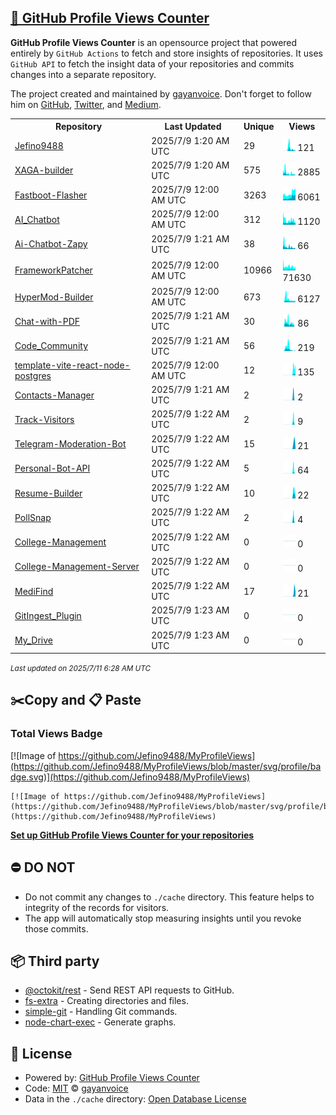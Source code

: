 ## [🚀 GitHub Profile Views Counter](https://github.com/gayanvoice/github-profile-views-counter)
**GitHub Profile Views Counter** is an opensource project that powered entirely by  `GitHub Actions` to fetch and store insights of repositories.
It uses `GitHub API` to fetch the insight data of your repositories and commits changes into a separate repository.

The project created and maintained by [gayanvoice](https://github.com/gayanvoice). Don't forget to follow him on [GitHub](https://github.com/gayanvoice), [Twitter](https://twitter.com/gayanvoice), and [Medium](https://gayanvoice.medium.com/).

<table>
	<tr>
		<th>
			Repository
		</th>
		<th>
			Last Updated
		</th>
		<th>
			Unique
		</th>
		<th>
			Views
		</th>
	</tr>
	<tr>
		<td>
			<a href="https://github.com/Jefino9488/MyProfileViews/tree/master/readme/909767323/year.md">
				Jefino9488
			</a>
		</td>
		<td>
			2025/7/9 1:20 AM UTC
		</td>
		<td>
			29
		</td>
		<td>
			<img alt="Response time graph" src="https://github.com/Jefino9488/MyProfileViews/raw/master/graph/909767323/small/year.png" height="20"> 121
		</td>
	</tr>
	<tr>
		<td>
			<a href="https://github.com/Jefino9488/MyProfileViews/tree/master/readme/731266814/year.md">
				XAGA-builder
			</a>
		</td>
		<td>
			2025/7/9 1:20 AM UTC
		</td>
		<td>
			575
		</td>
		<td>
			<img alt="Response time graph" src="https://github.com/Jefino9488/MyProfileViews/raw/master/graph/731266814/small/year.png" height="20"> 2885
		</td>
	</tr>
	<tr>
		<td>
			<a href="https://github.com/Jefino9488/MyProfileViews/tree/master/readme/725181807/year.md">
				Fastboot-Flasher
			</a>
		</td>
		<td>
			2025/7/9 12:00 AM UTC
		</td>
		<td>
			3263
		</td>
		<td>
			<img alt="Response time graph" src="https://github.com/Jefino9488/MyProfileViews/raw/master/graph/725181807/small/year.png" height="20"> 6061
		</td>
	</tr>
	<tr>
		<td>
			<a href="https://github.com/Jefino9488/MyProfileViews/tree/master/readme/809072585/year.md">
				AI_Chatbot
			</a>
		</td>
		<td>
			2025/7/9 12:00 AM UTC
		</td>
		<td>
			312
		</td>
		<td>
			<img alt="Response time graph" src="https://github.com/Jefino9488/MyProfileViews/raw/master/graph/809072585/small/year.png" height="20"> 1120
		</td>
	</tr>
	<tr>
		<td>
			<a href="https://github.com/Jefino9488/MyProfileViews/tree/master/readme/576673217/year.md">
				Ai-Chatbot-Zapy
			</a>
		</td>
		<td>
			2025/7/9 1:21 AM UTC
		</td>
		<td>
			38
		</td>
		<td>
			<img alt="Response time graph" src="https://github.com/Jefino9488/MyProfileViews/raw/master/graph/576673217/small/year.png" height="20"> 66
		</td>
	</tr>
	<tr>
		<td>
			<a href="https://github.com/Jefino9488/MyProfileViews/tree/master/readme/817866375/year.md">
				FrameworkPatcher
			</a>
		</td>
		<td>
			2025/7/9 12:00 AM UTC
		</td>
		<td>
			10966
		</td>
		<td>
			<img alt="Response time graph" src="https://github.com/Jefino9488/MyProfileViews/raw/master/graph/817866375/small/year.png" height="20"> 71630
		</td>
	</tr>
	<tr>
		<td>
			<a href="https://github.com/Jefino9488/MyProfileViews/tree/master/readme/861015899/year.md">
				HyperMod-Builder
			</a>
		</td>
		<td>
			2025/7/9 12:00 AM UTC
		</td>
		<td>
			673
		</td>
		<td>
			<img alt="Response time graph" src="https://github.com/Jefino9488/MyProfileViews/raw/master/graph/861015899/small/year.png" height="20"> 6127
		</td>
	</tr>
	<tr>
		<td>
			<a href="https://github.com/Jefino9488/MyProfileViews/tree/master/readme/852378135/year.md">
				Chat-with-PDF
			</a>
		</td>
		<td>
			2025/7/9 1:21 AM UTC
		</td>
		<td>
			30
		</td>
		<td>
			<img alt="Response time graph" src="https://github.com/Jefino9488/MyProfileViews/raw/master/graph/852378135/small/year.png" height="20"> 86
		</td>
	</tr>
	<tr>
		<td>
			<a href="https://github.com/Jefino9488/MyProfileViews/tree/master/readme/840378371/year.md">
				Code_Community
			</a>
		</td>
		<td>
			2025/7/9 1:21 AM UTC
		</td>
		<td>
			56
		</td>
		<td>
			<img alt="Response time graph" src="https://github.com/Jefino9488/MyProfileViews/raw/master/graph/840378371/small/year.png" height="20"> 219
		</td>
	</tr>
	<tr>
		<td>
			<a href="https://github.com/Jefino9488/MyProfileViews/tree/master/readme/988227010/year.md">
				template-vite-react-node-postgres
			</a>
		</td>
		<td>
			2025/7/9 12:00 AM UTC
		</td>
		<td>
			12
		</td>
		<td>
			<img alt="Response time graph" src="https://github.com/Jefino9488/MyProfileViews/raw/master/graph/988227010/small/year.png" height="20"> 135
		</td>
	</tr>
	<tr>
		<td>
			<a href="https://github.com/Jefino9488/MyProfileViews/tree/master/readme/987506046/year.md">
				Contacts-Manager
			</a>
		</td>
		<td>
			2025/7/9 1:21 AM UTC
		</td>
		<td>
			2
		</td>
		<td>
			<img alt="Response time graph" src="https://github.com/Jefino9488/MyProfileViews/raw/master/graph/987506046/small/year.png" height="20"> 2
		</td>
	</tr>
	<tr>
		<td>
			<a href="https://github.com/Jefino9488/MyProfileViews/tree/master/readme/983542063/year.md">
				Track-Visitors
			</a>
		</td>
		<td>
			2025/7/9 1:22 AM UTC
		</td>
		<td>
			2
		</td>
		<td>
			<img alt="Response time graph" src="https://github.com/Jefino9488/MyProfileViews/raw/master/graph/983542063/small/year.png" height="20"> 9
		</td>
	</tr>
	<tr>
		<td>
			<a href="https://github.com/Jefino9488/MyProfileViews/tree/master/readme/982272617/year.md">
				Telegram-Moderation-Bot
			</a>
		</td>
		<td>
			2025/7/9 1:22 AM UTC
		</td>
		<td>
			15
		</td>
		<td>
			<img alt="Response time graph" src="https://github.com/Jefino9488/MyProfileViews/raw/master/graph/982272617/small/year.png" height="20"> 21
		</td>
	</tr>
	<tr>
		<td>
			<a href="https://github.com/Jefino9488/MyProfileViews/tree/master/readme/980155167/year.md">
				Personal-Bot-API
			</a>
		</td>
		<td>
			2025/7/9 1:22 AM UTC
		</td>
		<td>
			5
		</td>
		<td>
			<img alt="Response time graph" src="https://github.com/Jefino9488/MyProfileViews/raw/master/graph/980155167/small/year.png" height="20"> 64
		</td>
	</tr>
	<tr>
		<td>
			<a href="https://github.com/Jefino9488/MyProfileViews/tree/master/readme/936421590/year.md">
				Resume-Builder
			</a>
		</td>
		<td>
			2025/7/9 1:22 AM UTC
		</td>
		<td>
			10
		</td>
		<td>
			<img alt="Response time graph" src="https://github.com/Jefino9488/MyProfileViews/raw/master/graph/936421590/small/year.png" height="20"> 22
		</td>
	</tr>
	<tr>
		<td>
			<a href="https://github.com/Jefino9488/MyProfileViews/tree/master/readme/952701570/year.md">
				PollSnap
			</a>
		</td>
		<td>
			2025/7/9 1:22 AM UTC
		</td>
		<td>
			2
		</td>
		<td>
			<img alt="Response time graph" src="https://github.com/Jefino9488/MyProfileViews/raw/master/graph/952701570/small/year.png" height="20"> 4
		</td>
	</tr>
	<tr>
		<td>
			<a href="https://github.com/Jefino9488/MyProfileViews/tree/master/readme/950840636/year.md">
				College-Management
			</a>
		</td>
		<td>
			2025/7/9 1:22 AM UTC
		</td>
		<td>
			0
		</td>
		<td>
			<img alt="Response time graph" src="https://github.com/Jefino9488/MyProfileViews/raw/master/graph/950840636/small/year.png" height="20"> 0
		</td>
	</tr>
	<tr>
		<td>
			<a href="https://github.com/Jefino9488/MyProfileViews/tree/master/readme/936473003/year.md">
				College-Management-Server
			</a>
		</td>
		<td>
			2025/7/9 1:22 AM UTC
		</td>
		<td>
			0
		</td>
		<td>
			<img alt="Response time graph" src="https://github.com/Jefino9488/MyProfileViews/raw/master/graph/936473003/small/year.png" height="20"> 0
		</td>
	</tr>
	<tr>
		<td>
			<a href="https://github.com/Jefino9488/MyProfileViews/tree/master/readme/943031534/year.md">
				MediFind
			</a>
		</td>
		<td>
			2025/7/9 1:22 AM UTC
		</td>
		<td>
			17
		</td>
		<td>
			<img alt="Response time graph" src="https://github.com/Jefino9488/MyProfileViews/raw/master/graph/943031534/small/year.png" height="20"> 21
		</td>
	</tr>
	<tr>
		<td>
			<a href="https://github.com/Jefino9488/MyProfileViews/tree/master/readme/922800420/year.md">
				GitIngest_Plugin
			</a>
		</td>
		<td>
			2025/7/9 1:23 AM UTC
		</td>
		<td>
			0
		</td>
		<td>
			<img alt="Response time graph" src="https://github.com/Jefino9488/MyProfileViews/raw/master/graph/922800420/small/year.png" height="20"> 0
		</td>
	</tr>
	<tr>
		<td>
			<a href="https://github.com/Jefino9488/MyProfileViews/tree/master/readme/917798545/year.md">
				My_Drive
			</a>
		</td>
		<td>
			2025/7/9 1:23 AM UTC
		</td>
		<td>
			0
		</td>
		<td>
			<img alt="Response time graph" src="https://github.com/Jefino9488/MyProfileViews/raw/master/graph/917798545/small/year.png" height="20"> 0
		</td>
	</tr>
</table>

<small><i>Last updated on 2025/7/11 6:28 AM UTC</i></small>

## ✂️Copy and 📋 Paste
### Total Views Badge
[![Image of https://github.com/Jefino9488/MyProfileViews](https://github.com/Jefino9488/MyProfileViews/blob/master/svg/profile/badge.svg)](https://github.com/Jefino9488/MyProfileViews)

```readme
[![Image of https://github.com/Jefino9488/MyProfileViews](https://github.com/Jefino9488/MyProfileViews/blob/master/svg/profile/badge.svg)](https://github.com/Jefino9488/MyProfileViews)
```
[**Set up GitHub Profile Views Counter for your repositories**](https://github.com/gayanvoice/github-profile-views-counter)
## ⛔ DO NOT
- Do not commit any changes to `./cache` directory. This feature helps to integrity of the records for visitors.
- The app will automatically stop measuring insights until you revoke those commits.
## 📦 Third party

- [@octokit/rest](https://www.npmjs.com/package/@octokit/rest) - Send REST API requests to GitHub.
- [fs-extra](https://www.npmjs.com/package/fs-extra) - Creating directories and files.
- [simple-git](https://www.npmjs.com/package/simple-git) - Handling Git commands.
- [node-chart-exec](https://www.npmjs.com/package/node-chart-exec) - Generate graphs.
## 📄 License
- Powered by: [GitHub Profile Views Counter](https://github.com/gayanvoice/github-profile-views-counter)
- Code: [MIT](./LICENSE) © [gayanvoice](https://github.com/gayanvoice)
- Data in the `./cache` directory: [Open Database License](https://opendatacommons.org/licenses/odbl/1-0/)